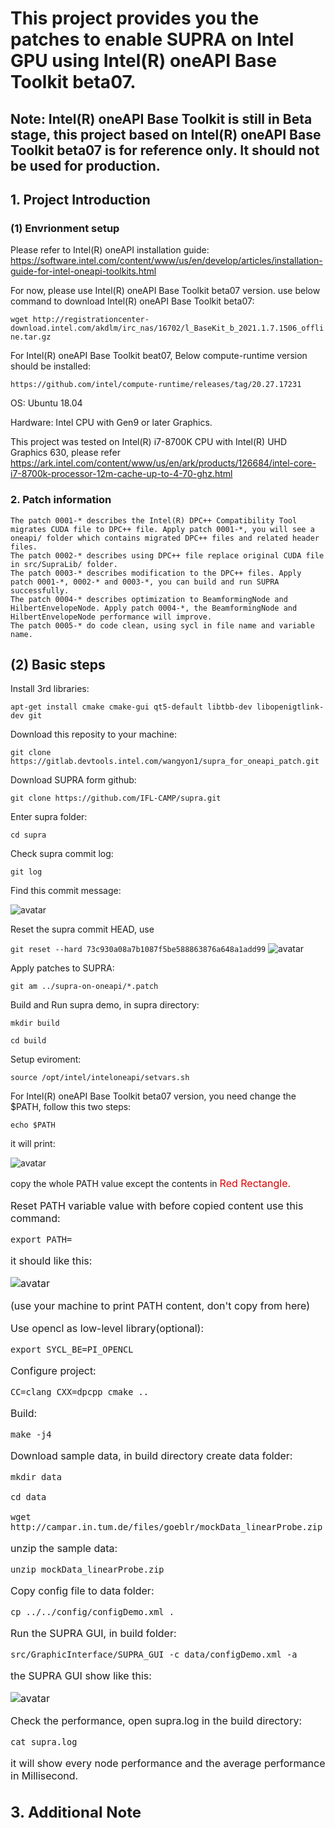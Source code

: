 # This project provides you the patches to enable SUPRA on Intel GPU using Intel(R) oneAPI Base Toolkit beta07.
## Note: Intel(R) oneAPI Base Toolkit is still in Beta stage, this project based on Intel(R) oneAPI Base Toolkit beta07 is for reference only. It should not be used for production.

## 1. Project Introduction
### (1) Envrionment setup 

Please refer to Intel(R) oneAPI installation guide: https://software.intel.com/content/www/us/en/develop/articles/installation-guide-for-intel-oneapi-toolkits.html


For now, please use Intel(R) oneAPI Base Toolkit beta07 version. use below command to download Intel(R) oneAPI Base Toolkit beta07: 

`wget http://registrationcenter-download.intel.com/akdlm/irc_nas/16702/l_BaseKit_b_2021.1.7.1506_offline.tar.gz`

For Intel(R) oneAPI Base Toolkit beat07, Below compute-runtime version should be installed:

`https://github.com/intel/compute-runtime/releases/tag/20.27.17231`


OS: Ubuntu 18.04

Hardware: Intel CPU with Gen9 or later Graphics.

This project was tested on Intel(R) i7-8700K CPU with Intel(R) UHD Graphics 630, please refer https://ark.intel.com/content/www/us/en/ark/products/126684/intel-core-i7-8700k-processor-12m-cache-up-to-4-70-ghz.html


### 2. Patch information
    The patch 0001-* describes the Intel(R) DPC++ Compatibility Tool migrates CUDA file to DPC++ file. Apply patch 0001-*, you will see a oneapi/ folder which contains migrated DPC++ files and related header files.
    The patch 0002-* describes using DPC++ file replace original CUDA file in src/SupraLib/ folder.
    The patch 0003-* describes modification to the DPC++ files. Apply patch 0001-*, 0002-* and 0003-*, you can build and run SUPRA successfully.
    The patch 0004-* describes optimization to BeamformingNode and HilbertEnvelopeNode. Apply patch 0004-*, the BeamformingNode and HilbertEnvelopeNode performance will improve.
    The patch 0005-* do code clean, using sycl in file name and variable name.

### 

## (2) Basic steps

Install 3rd libraries:

`apt-get install cmake cmake-gui qt5-default libtbb-dev libopenigtlink-dev git`


Download this reposity to your machine:

`git clone  https://gitlab.devtools.intel.com/wangyon1/supra_for_oneapi_patch.git`

Download SUPRA form github:

`git clone https://github.com/IFL-CAMP/supra.git`

Enter supra folder:

`cd supra`

Check supra commit log:

`git log`



Find this commit message:

![avatar](https://github.com/intel/supra-on-oneapi/raw/master/images/Commit%20info.PNG)

Reset the supra commit HEAD, use 

`git reset --hard 73c930a08a7b1087f5be588863876a648a1add99`
![avatar](https://github.com/intel/supra-on-oneapi/raw/master/images/reset%20success%20modify.png)

Apply patches to SUPRA:

`git am ../supra-on-oneapi/*.patch`


Build and Run supra demo, in supra directory:

`mkdir build`


`cd build`


Setup eviroment:

`source /opt/intel/inteloneapi/setvars.sh`

For Intel(R) oneAPI Base Toolkit beta07 version, you need change the $PATH, follow this two steps:

`echo $PATH`

it will print:

![avatar](https://github.com/intel/supra-on-oneapi/raw/master/images/PATH%20modify.png)

copy the whole PATH value except the contents in <font size="3">  <font color="#dd0000"> Red Rectangle.</font> <br />

Reset PATH variable value with before copied content use this command:

`export PATH=`

it should like this:

![avatar](https://github.com/intel/supra-on-oneapi/raw/master/images/reset%20path.PNG)

(use your machine to print PATH content, don't copy from here)

Use opencl as low-level library(optional):

`export SYCL_BE=PI_OPENCL`

Configure project:

`CC=clang CXX=dpcpp cmake ..`

Build:

`make -j4`

Download sample data, in build directory create data folder:

`mkdir data`

`cd data`

`wget http://campar.in.tum.de/files/goeblr/mockData_linearProbe.zip`

unzip the sample data:

`unzip mockData_linearProbe.zip`

Copy config file to data folder:

`cp ../../config/configDemo.xml .`

Run the SUPRA GUI, in build folder:

`src/GraphicInterface/SUPRA_GUI -c data/configDemo.xml -a`

the SUPRA GUI show like this:

![avatar](https://github.com/intel/supra-on-oneapi/raw/master/images/guie.PNG)

Check the performance, open supra.log in the build directory: 

`cat supra.log` 

it will show every node performance and the average performance in Millisecond.

## 3. Additional Note
